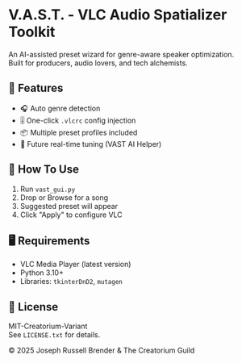 # V.A.S.T. - VLC Audio Spatializer Toolkit

An AI-assisted preset wizard for genre-aware speaker optimization.  
Built for producers, audio lovers, and tech alchemists.

## 🔧 Features
- 🎧 Auto genre detection
- 🎚️ One-click `.vlcrc` config injection
- 📦 Multiple preset profiles included
- 🚀 Future real-time tuning (VAST AI Helper)

## 🧪 How To Use
1. Run `vast_gui.py`
2. Drop or Browse for a song
3. Suggested preset will appear
4. Click "Apply" to configure VLC

## 🖥 Requirements
- VLC Media Player (latest version)
- Python 3.10+  
- Libraries: `tkinterDnD2`, `mutagen`

## 📜 License
MIT-Creatorium-Variant  
See `LICENSE.txt` for details.

© 2025 Joseph Russell Brender & The Creatorium Guild
